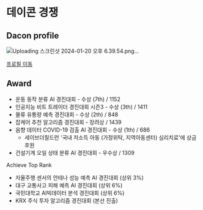 # 데이콘 경쟁

## Dacon profile
![Uploading 스크린샷 2024-01-20 오후 6.39.54.png…]()


[프로필 이동](https://dacon.io/myprofile/412049/home)

## Award
+ 운동 동작 분류 AI 경진대회 - 수상 (7th) / 1152
+ 인공지능 비트 트레이더 경진대회 시즌3 - 수상 (3th) / 1411
+ 물류 유통량 예측 경진대회 - 수상 (2th) / 848
+ 잡케어 추천 알고리즘 경진대회 - 장려상 / 1439
+ 음향 데이터 COVID-19 검출 AI 경진대회 - 수상 (1th) / 686
  - 세이브더칠드런 '국내 저소득 아동 (가정위탁, 지역아동센터) 심리치료'에 상금 후원
+ 건설기계 오일 상태 분류 AI 경진대회 - 우수상 / 1309

Achieve Top Rank
+ 자율주행 센서의 안테나 성능 예측 AI 경진대회 (상위 3%)
+ 대구 교통사고 피해 예측 AI 경진대회 (상위 6%)
+ 국민대학교 AI빅데이터 분석 경진대회 (상위 6%)
+ KRX 주식 투자 알고리즘 경진대회 (본선 진출)

